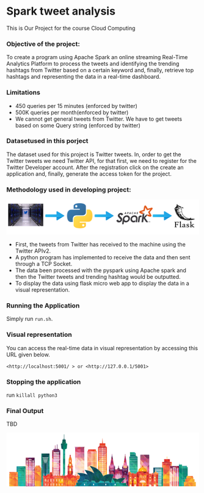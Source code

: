 
# <b>Spark tweet analysis<br></b>

This is Our Project for the course Cloud Computing

### Objective of the project:

To create a program using Apache Spark an online streaming Real-Time Analytics Platform to process the tweets and
identifying the trending hashtags from Twitter based on a certain keyword and, finally, retrieve top hashtags and representing the data in a
real-time dashboard.

### Limitations
- 450 queries per 15 minutes (enforced by twitter)
- 500K queries per month(enforced by twitter)
- We cannot get general tweets from Twitter. We have to get tweets based on some Query string (enforced by twitter) 

### Datasetused in this porject

The dataset used for this project is Twitter tweets. In, order to get the Twitter tweets we need Twitter API, for that
first, we need to register for the Twitter Developer account. After the registration click on the create an application
and, finally, generate the access token for the project.<br>

### Methodology used in developing project:

<img src="/asset/methodology.png"/>

- First, the tweets from Twitter has received to the machine using the Twitter APIv2.
- A python program has implemented to receive the data and then sent through a TCP Socket.
- The data been processed with the pyspark using Apache spark and then the Twitter tweets and trending hashtag would be
  outputted.
- To display the data using flask micro web app to display the data in a visual representation.

### Running the Application

Simply run ```run.sh```.

### Visual representation

You can access the real-time data in visual representation by accessing this URL given below.

```
<http://localhost:5001/ > or <http://127.0.0.1/5001>
```

### Stopping the application

run ```killall python3```


### Final Output

TBD

<img src="/asset/footer.png"/>